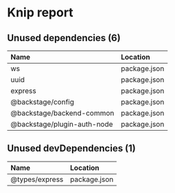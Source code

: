 # Knip report

## Unused dependencies (6)

| Name                        | Location     |
|:----------------------------|:-------------|
| ws                          | package.json |
| uuid                        | package.json |
| express                     | package.json |
| @backstage/config           | package.json |
| @backstage/backend-common   | package.json |
| @backstage/plugin-auth-node | package.json |

## Unused devDependencies (1)

| Name           | Location     |
|:---------------|:-------------|
| @types/express | package.json |

